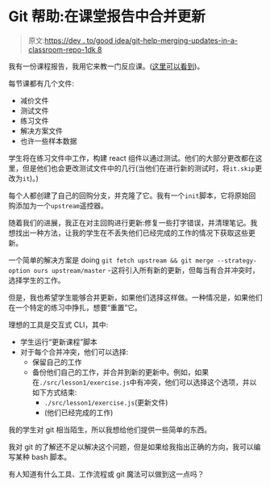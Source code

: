 # Git 帮助:在课堂报告中合并更新

> 原文:[https://dev . to/good idea/git-help-merging-updates-in-a-classroom-repo-1dk 8](https://dev.to/goodidea/git-help-merging-updates-in-a-classroom-repo-1dk8)

我有一份课程报告，我用它来教一门反应课。([这里可以看到](https://git.generalassemb.ly/good-idea/react-exercises))。

每节课都有几个文件:

*   减价文件
*   测试文件
*   练习文件
*   解决方案文件
*   也许一些样本数据

学生将在练习文件中工作，构建 react 组件以通过测试。他们的大部分更改都在这里，但是他们也会更改测试文件中的几行(当他们在进行新的测试时，将`it.skip`更改为`it`)。)

每个人都创建了自己的回购分支，并克隆了它。我有一个`init`脚本，它将原始回购添加为一个`upstream`遥控器。

随着我们的进展，我正在对主回购进行更新:修复一些打字错误，并清理笔记。我想找出一种方法，让我的学生在不丢失他们已经完成的工作的情况下获取这些更新。

一个简单的解决方案是 doing `git fetch upstream && git merge --strategy-option ours upstream/master` -这将引入所有新的更新，但每当有合并冲突时，选择学生的工作。

但是，我也希望学生能够合并更新，如果他们选择这样做。一种情况是，如果他们在一个特定的练习中挣扎，想要“重置”它。

理想的工具是交互式 CLI，其中:

*   学生运行“更新课程”脚本
*   对于每个合并冲突，他们可以选择:
    *   保留自己的工作
    *   备份他们自己的工作，并合并到新的更新中。例如，如果在`./src/lesson1/exercise.js`中有冲突，他们可以选择这个选项，并以如下方式结束:
        *   `./src/lesson1/exercise.js`(更新文件)
        *   (他们已经完成的工作)

我的学生对 git 相当陌生，所以我想给他们提供一些简单的东西。

我对 git 的了解还不足以解决这个问题，但是如果给我指出正确的方向，我可以编写某种 bash 脚本。

有人知道有什么工具、工作流程或 git 魔法可以做到这一点吗？
